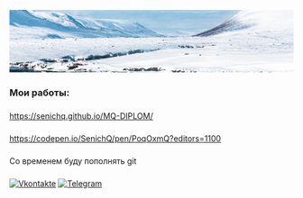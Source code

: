 ![Header](https://raw.githubusercontent.com/SenichQ/Senichq/main/vodopad_vid_sverhu_voda_198845_2560x1080.jpg)




### Мои работы:

###
https://senichq.github.io/MQ-DIPLOM/
###
https://codepen.io/SenichQ/pen/PoqOxmQ?editors=1100
###
Со временем буду пополнять git 
###
[![Vkontakte](https://img.shields.io/badge/-Vkontakte-090909?style=for-the-badge&logo=Vk&logoColor=4F7DB3)](https://vk.com/arseniyps2)
[![Telegram](https://img.shields.io/badge/-Telegram-090909?style=for-the-badge&logo=telegram&logoColor=27A0D9)](https://t.me/Serenity_Q)
